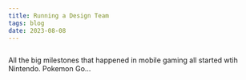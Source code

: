 ```yaml
---
title: Running a Design Team
tags: blog
date: 2023-08-08
---
```


<img src='https://unsplash.it/1920/1080' alt='' class='img-fluid my-4'>

All the big milestones that happened in mobile gaming all started wtih Nintendo. Pokemon Go...